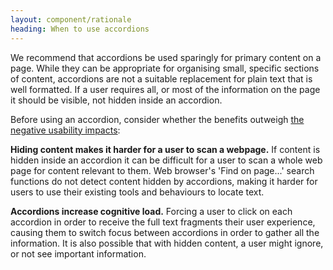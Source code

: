 ```yaml
---
layout: component/rationale
heading: When to use accordions
---
```


We recommend that accordions be used sparingly for primary content on a page.  While they can be appropriate for organising small, specific sections of content, accordions are not a suitable replacement for plain text that is well formatted. If a user requires all, or most of the information on the page it should be visible, not hidden inside an accordion. 

Before using an accordion, consider whether the benefits outweigh [the negative usability impacts](https://www.nngroup.com/articles/accordions-complex-content/):

**Hiding content makes it harder for a user to scan a webpage.**  If content is hidden inside an accordion it can be difficult for a user to scan a whole web page for content relevant to them. Web browser's 'Find on page...' search functions do not detect content hidden by accordions, making it harder for users to use their existing tools and behaviours to locate text. 

**Accordions increase cognitive load.**  Forcing a user to click on each accordion in order to receive the full text fragments their user experience, causing them to switch focus between accordions in order to gather all the information. It is also possible that with hidden content, a user might ignore, or not see important information.  

